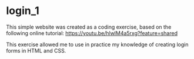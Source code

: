 # login_1
This simple website was created as a coding exercise, based on the following online tutorial:
https://youtu.be/hlwlM4a5rxg?feature=shared

This exercise allowed me to use in practice my knowledge of creating login forms in HTML and CSS.
